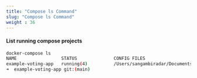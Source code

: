 ```yaml
---
title: "Compose ls Command"
slug: "Compose ls Command"
weight : 36
---
```




#### List running compose projects


```sh
docker-compose ls  
NAME                 STATUS              CONFIG FILES
example-voting-app   running(4)          /Users/sangambiradar/Documents/GitHub/dockerworkshop/workshop/Docker102/Docker-Compose/example-voting-app/docker-compose.yml
➜  example-voting-app git:(main) 
```